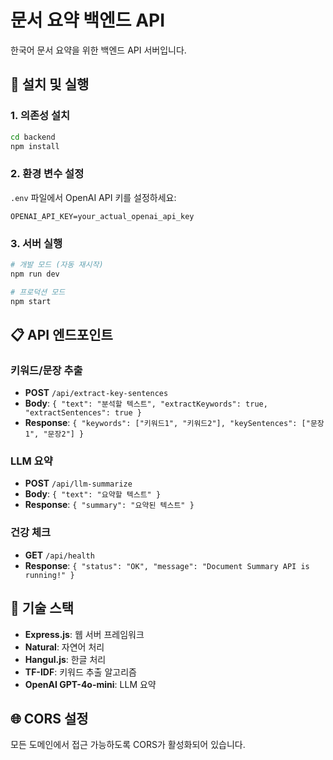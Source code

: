 # 문서 요약 백엔드 API

한국어 문서 요약을 위한 백엔드 API 서버입니다.

## 🚀 설치 및 실행

### 1. 의존성 설치
```bash
cd backend
npm install
```

### 2. 환경 변수 설정
`.env` 파일에서 OpenAI API 키를 설정하세요:
```
OPENAI_API_KEY=your_actual_openai_api_key
```

### 3. 서버 실행
```bash
# 개발 모드 (자동 재시작)
npm run dev

# 프로덕션 모드
npm start
```

## 📋 API 엔드포인트

### 키워드/문장 추출
- **POST** `/api/extract-key-sentences`
- **Body**: `{ "text": "분석할 텍스트", "extractKeywords": true, "extractSentences": true }`
- **Response**: `{ "keywords": ["키워드1", "키워드2"], "keySentences": ["문장1", "문장2"] }`

### LLM 요약
- **POST** `/api/llm-summarize`
- **Body**: `{ "text": "요약할 텍스트" }`
- **Response**: `{ "summary": "요약된 텍스트" }`

### 건강 체크
- **GET** `/api/health`
- **Response**: `{ "status": "OK", "message": "Document Summary API is running!" }`

## 🔧 기술 스택

- **Express.js**: 웹 서버 프레임워크
- **Natural**: 자연어 처리
- **Hangul.js**: 한글 처리
- **TF-IDF**: 키워드 추출 알고리즘
- **OpenAI GPT-4o-mini**: LLM 요약

## 🌐 CORS 설정

모든 도메인에서 접근 가능하도록 CORS가 활성화되어 있습니다. 